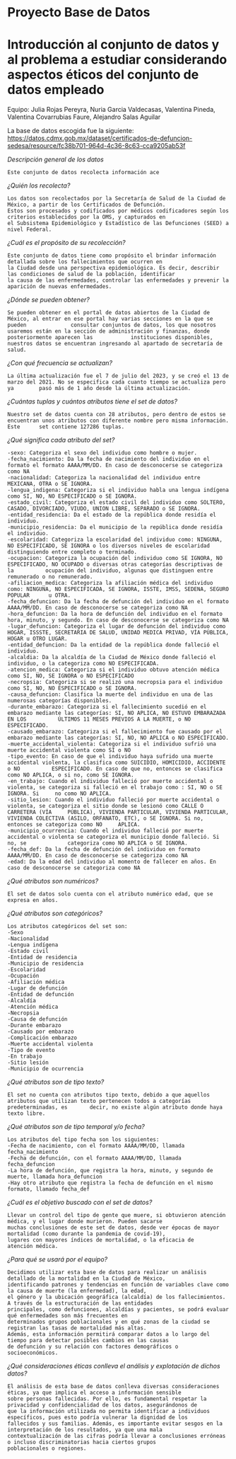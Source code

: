# Proyecto Base de Datos

# Introducción al conjunto de datos y al problema a estudiar considerando aspectos éticos del conjunto de datos empleado
  Equipo: Julia Rojas Pereyra, Nuria Garcia Valdecasas, Valentina Pineda, Valentina Covarrubias Faure, Alejandro Salas Aguilar

  La base de datos escogida fue la siguiente: 
    https://datos.cdmx.gob.mx/dataset/certificados-de-defuncion-sedesa/resource/fc38b701-964d-4c36-8c63-cca9205ab53f

  *Descripción general de los datos*
  
    Este conjunto de datos recolecta información ace
    
  *¿Quién los recolecta?*
  
    Los datos son recolectados por la Secretaría de Salud de la Ciudad de México, a partir de los Certificados de Defunción.
    Estos son procesados y codificados por médicos codificadores según los criterios establecidos por la OMS, y capturados en
    el Subsistema Epidemiológico y Estadístico de las Defunciones (SEED) a nivel Federal.
    
  *¿Cuál es el propósito de su recolección?*
  
    Este conjunto de datos tiene como propósito el brindar información detallada sobre los fallecimientos que ocurren en
    la Ciudad desde una perspectiva epidemiológica. Es decir, describir las condiciones de salud de la población, identificar
    la causa de las enfermedades, controlar las enfermedades y prevenir la aparición de nuevas enfermedades.
    
  *¿Dónde se pueden obtener?*
    
    Se pueden obtener en el portal de datos abiertos de la Ciudad de México, al entrar en ese portal hay varias secciones en la que se pueden              consultar conjuntos de datos, los que nosotros usaremos están en la sección de administración y finanzas, donde posteriormente aparecen las            instituciones disponibles, nuestros datos se encuentran ingresando al apartado de secretaría de salud.

  *¿Con qué frecuencia se actualizan?*

    La última actualización fue el 7 de julio del 2023, y se creó el 13 de marzo del 2021. No se especifica cada cuanto tiempo se actualiza pero ya        pasó más de 1 año desde la última actualización.
  
  *¿Cuántas tuplas y cuántos atributos tiene el set de datos?*
  
    Nuestro set de datos cuenta con 28 atributos, pero dentro de estos se encuentran unos atributos con diferente nombre pero misma información. Este      set contiene 127286 tuplas.
  
  *¿Qué significa cada atributo del set?*

    -sexo: Categoriza el sexo del individuo como hombre o mujer.
    -fecha_nacimiento: Da la fecha de nacimiento del individuo en el formato el formato AAAA/MM/DD. En caso de desconocerse se categoriza como NA
    -nacionalidad: Categoriza la nacionalidad del individuo entre MEXICANA, OTRA o SE IGNORA.
    -lengua_indigena: Categoriza si el individuo habla una lengua indígena como SI, NO, NO ESPECIFICADO o SE IGNORA.
    -estado_civil: Categoriza el estado civil del individuo como SOLTERO, CASADO, DIVORCIADO, VIUDO, UNION LIBRE, SEPARADO o SE IGNORA. 
    -entidad_residencia: Da el estado de la república donde residía el individuo.
    -municipio_residencia: Da el municipio de la república donde residía el individuo.
    -escolaridad: Categoriza la escolaridad del individuo como: NINGUNA, NO ESPECIFICADO, SE IGNORA o los diversos niveles de escolaridad                 distinguiendo entre completo o terminado.
    -ocupacion: Categoriza la ocupación del individuo como SE IGNORA, NO ESPECIFICADO, NO OCUPADO o diversas otras categorías descriptivas de la          ocupación del individuo, algunas que distinguen entre remunerado o no remunerado.
    -afiliacion_medica: Categoriza la afiliación médica del individuo como: NINGUNA, NO ESPECIFICADA, SE IGNORA, ISSTE, IMSS, SEDENA, SEGURO POPULAR      u OTRA.
    -fecha_defuncion: Da la fecha de defunción del individuo en el formato AAAA/MM/DD. En caso de desconocerse se categoriza como NA
    -hora_defuncion: Da la hora de defunción del individuo en el formato hora, minuto, y segundo. En caso de desconocerse se categoriza como NA
    -lugar_defuncion: Categoriza el lugar de defunción del individuo como HOGAR, ISSSTE, SECRETARIA DE SALUD, UNIDAD MEDICA PRIVAD, VÍA PÚBLICA,          HOGAR u OTRO LUGAR.
    -entidad_defuncion: Da la entidad de la república donde falleció el individuo.
    -alcaldia: Da la alcaldía de la Ciudad de México donde falleció el individuo, o la categoriza como NO ESPECIFICADA.
    -atencion_medica: Categoriza si el individuo obtuvo atención médica como SI, NO, SE IGNORA o NO ESPECIFICADO
    -necropsia: Categoriza si se realizó una necropsia para el individuo como SI, NO, NO ESPECIFICADO o SE IGNORA.
    -causa_defuncion: Clasifica la muerte del individuo en una de las numerosas categorías disponibles.
    -durante_embarazo: Categoriza si el fallecimiento sucedió en el embarazo mediante las categorías: SI, NO APLICA, NO ESTUVO EMBARAZADA EN LOS          ÚLTIMOS 11 MESES PREVIOS A LA MUERTE, o NO ESPECIFICADO.
    -causado_embarazo: Categoriza si el fallecimiento fue causado por el embarazo mediante las categorías: SI, NO, NO APLICA o NO ESPECIFICADO.
    -muerte_accidental_violenta: Categoriza si el individuo sufrió una muerte accidental violenta como SI o NO
    -tipo_evento: En caso de que el individuo haya sufrido una muerte accidental violenta, la clasifica como SUICIDIO, HOMICIDIO, ACCIDENTE o NO          ESPECIFICADO. En caso de que no, entonces se clasifica como NO APLICA, o si no, como SE IGNORA.
    -en_trabajo: Cuando el individuo falleció por muerte accidental o violenta, se categoriza si falleció en el trabajo como : SI, NO o SE IGNORA. Si     no como NO APLICA.
    -sitio_lesion: Cuando el individuo falleció por muerte accidental o violenta, se categoriza el sitio donde se lesionó como CALLE O CARRETERA (VÍA     PÚBLICA), VIVIENDA PARTICULAR, VIVIENDA PARTICULAR, VIVIENDA COLECTIVA (ASILO, ORFANATO, ETC), o SE IGNORA. Si no, entonces se categoriza como NO     APLICA.
    -municipio_ocurrencia: Cuando el individuo falleció por muerte accidental o violenta se categoriza el municipio donde falleció. Si no, se             categoriza como NO APLICA o SE IGNORA.
    -fecha_def: Da la fecha de defunción del individuo en formato AAAA/MM/DD. En caso de desconocerse se categoriza como NA
    -edad: Da la edad del individuo al momento de fallecer en años. En caso de desconocerse se categoriza como NA

  *¿Qué atributos son numéricos?*

    El set de datos solo cuenta con el atributo numérico edad, que se expresa en años.
    
  *¿Qué atributos son categóricos?*

    Los atributos categóricos del set son:
    -Sexo
    -Nacionalidad
    -Lengua indígena
    -Estado civil
    -Entidad de residencia
    -Municipio de residencia
    -Escolaridad
    -Ocupación
    -Afiliación médica
    -Lugar de defunción
    -Entidad de defunción
    -Alcaldía
    -Atención médica
    -Necropsia
    -Causa de defunción 
    -Durante embarazo
    -Causado por embarazo
    -Complicación embarazo
    -Muerte accidental violenta
    -Tipo de evento
    -En trabajo
    -Sitio lesión 
    -Municipio de ocurrencia
  
  *¿Qué atributos son de tipo texto?*

    El set no cuenta con atributos tipo texto, debido a que aquellos atributos que utilizan texto pertenecen todos a categorías predeterminadas, es       decir, no existe algún atributo donde haya texto libre.

  *¿Qué atributos son de tipo temporal y/o fecha?*
  
    Los atributos del tipo fecha son los siguientes:
    -Fecha de nacimiento, con el formato AAAA/MM/DD, llamada fecha_nacimiento
    -Fecha de defunción, con el formato AAAA/MM/DD, llamada fecha_defuncion
    -La hora de defunción, que registra la hora, minuto, y segundo de muerte, llamada hora_defuncion
    -Hay otro atributo que registra la fecha de defunción en el mismo formato, llamado fecha_def
    
  *¿Cuál es el objetivo buscado con el set de datos?*
  
    Llevar un control del tipo de gente que muere, si obtuvieron atención médica, y el lugar donde murieron. Pueden sacarse
    muchas conclusiones de este set de datos, desde ver épocas de mayor mortalidad (como durante la pandemia de covid-19),
    lugares con mayores índices de mortalidad, o la eficacia de
    atención médica.
    
  *¿Para qué se usará por el equipo?*
  
    Decidimos utilizar esta base de datos para realizar un análisis detallado de la mortalidad en la Ciudad de México,
    identificando patrones y tendencias en función de variables clave como la causa de muerte (la enfermedad), la edad,
    el género y la ubicación geográfica (alcaldía) de los fallecimientos. A través de la estructuración de las entidades
    principales, como defunciones, alcaldías y pacientes, se podrá evaluar qué enfermedades son más frecuentes en
    determinados grupos poblacionales y en qué zonas de la ciudad se registran las tasas de mortalidad más altas.
    Además, esta información permitirá comparar datos a lo largo del tiempo para detectar posibles cambios en las causas
    de defunción y su relación con factores demográficos o socioeconómicos.
    
  *¿Qué consideraciones éticas conlleva el análisis y explotación de dichos datos?*
  
    El análisis de esta base de datos conlleva diversas consideraciones éticas, ya que implica el acceso a información sensible
    sobre personas fallecidas. Por ello, es fundamental respetar la privacidad y confidencialidad de los datos, asegurándonos de
    que la información utilizada no permita identificar a individuos específicos, pues esto podría vulnerar la dignidad de los
    fallecidos y sus familias. Además, es importante evitar sesgos en la interpretación de los resultados, ya que una mala
    contextualización de las cifras podría llevar a conclusiones erróneas o incluso discriminatorias hacia ciertos grupos
    poblacionales o regiones.

